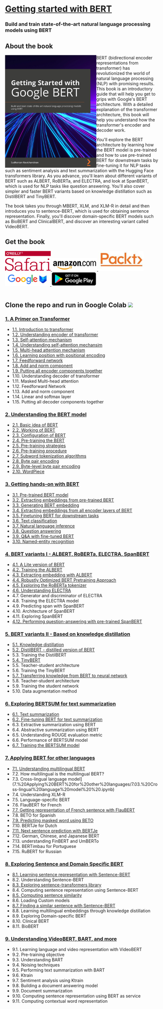 # [Getting started with BERT](https://www.amazon.com/dp/1839210680/ref=cm_sw_r_tw_dp_x_avRDFb99EVTQ)

### Build and train state-of-the-art natural language processing models using BERT 
## About the book
<a target="_blank" href="https://www.amazon.com/gp/product/B08LLDF377/ref=dbs_a_def_rwt_bibl_vppi_i5">
  <img src="./images/book_cover.jpg" alt="Book Cover" width="300" align="left"/>
 
</a>BERT (bidirectional encoder representations from transformer) has revolutionized the world of natural language processing (NLP) with promising results. This book is an introductory guide that will help you get to grips with Google's BERT architecture. With a detailed explanation of the transformer architecture, this book will help you understand how the transformer's encoder and decoder work.

You'll explore the BERT architecture by learning how the BERT model is pre-trained and how to use pre-trained BERT for downstream tasks by fine-tuning it for NLP tasks such as sentiment analysis and text summarization with the Hugging Face transformers library. As you advance, you'll learn about different variants of BERT such as ALBERT, RoBERTa, and ELECTRA, and look at SpanBERT, which is used for NLP tasks like question answering. You'll also cover simpler and faster BERT variants based on knowledge distillation such as DistilBERT and TinyBERT.

The book takes you through MBERT, XLM, and XLM-R in detail and then introduces you to sentence-BERT, which is used for obtaining sentence representation. Finally, you'll discover domain-specific BERT models such as BioBERT and ClinicalBERT, and discover an interesting variant called VideoBERT.

## Get the book 
<div>
<a target="_blank" href="https://www.amazon.com/gp/product/B08LLDF377/ref=dbs_a_def_rwt_bibl_vppi_i5">
  <img src="./images/Oreilly_safari_logo.png" alt="Oreilly Safari" hieght=150, width=150>
</a>
  
<a target="_blank" href="https://www.amazon.com/gp/product/B08LLDF377/ref=dbs_a_def_rwt_bibl_vppi_i5">
  <img src="./images/amazon_logo.jpg" alt="Amazon" >
</a>

<a target="_blank" href="https://www.packtpub.com/product/getting-started-with-google-bert/9781838821593">
  <img src="./images/packt_logo.jpeg" alt="Packt" hieght=150, width=150 >
</a>

<a target="_blank" href="https://www.amazon.com/gp/product/B08LLDF377/ref=dbs_a_def_rwt_bibl_vppi_i5">
  <img src="./images/googlebooks_logo.png" alt="Google Books" 
</a>

<a target="_blank" href="https://www.amazon.com/gp/product/B08LLDF377/ref=dbs_a_def_rwt_bibl_vppi_i5">
  <img src="./images/googleplay_logo.png" alt="Google Play" >
</a>
<br>
</div>
<br>


## Clone the repo and run in Google Colab  <img src="https://colab.research.google.com/img/colab_favicon_256px.png" hieght=50, width=50 >



### [1. A Primer on Transformer](1.%20A%20primer%20on%20transformer)

* [1.1. Introduction to transformer](1.%20A%20primer%20on%20transformer/1.01.%20Introduction%20to%20transformer.ipynb)
* [1.2. Understanding encoder of transformer](1.%20A%20primer%20on%20transformer/1.02.%20Understanding%20Encoder%20of%20transformer.ipynb)
* [1.3. Self-attention mechanism](1.%20A%20primer%20on%20transformer/1.03.%20Self-attention%20mechanism%20.ipynb)
* [1.4. Understanding self-attention mechansim](1.%20A%20primer%20on%20transformer/1.04.%20%20Understanding%20Self-attention%20mechanism.ipynb)
* [1.5. Multi-head attention mechanism](1.%20A%20primer%20on%20transformer/1.05.%20Multi-head%20attention%20mechanism.ipynb)
* [1.6. Learning position with positional encoding](1.%20A%20primer%20on%20transformer/1.06.%20Learning%20position%20with%20positional%20Encoding%20.ipynb)
* [1.7. Feedforward network](1.%20A%20primer%20on%20transformer/1.07.%20Feedforward%20network.ipynb)
* [1.8. Add and norm component](1.%20A%20primer%20on%20transformer/1.08.%20Add%20and%20norm%20component%20.ipynb)
* [1.9. Putting all encoder components together](1.%20A%20primer%20on%20transformer/1.09.%20Putting%20all%20encoder%20components%20together%20.ipynb)
* 1.10. Understanding decoder of transformer
* 1.11. Masked Multi-head attention
* 1.12. Feedforward Network
* 1.13. Add and norm component
* 1.14. Linear and softmax layer
* 1.15. Putting all decoder components together

### [2. Understanding the BERT model](2.%20Understanding%20BERT%20model)

* [2.1. Basic idea of BERT](2.%20Understanding%20BERT%20model/2.01.%20Basic%20idea%20of%20BERT%20.ipynb)
* [2.2. Working of BERT](2.%20Understanding%20BERT%20model/2.02.%20Working%20of%20BERT%20.ipynb)
* [2.3. Configuration of BERT](2.%20Understanding%20BERT%20model/2.03.%20Configuration%20of%20BERT%20.ipynb)
* [2.4. Pre-training the BERT](2.%20Understanding%20BERT%20model/2.04.%20Pre-training%20the%20BERT%20.ipynb)
* [2.5. Pre-training strategies](2.%20Understanding%20BERT%20model/2.05.%20Pre-training%20Strategies%20.ipynb)
* [2.6. Pre-training procedure](2.%20Understanding%20BERT%20model/2.06.%20Pre-training%20procedure%20.ipynb)
* [2.7. Subword tokenization algorithms](2.%20Understanding%20BERT%20model/2.07.%20Subword%20tokenization%20algorithms%20.ipynb)
* [2.8. Byte pair encoding](2.%20Understanding%20BERT%20model/2.08.%20Byte%20pair%20encoding%20.ipynb)
* [2.9. Byte-level byte pair encoding](2.%20Understanding%20BERT%20model/2.09.%20Byte-level%20byte%20pair%20encoding%20.ipynb)
* [2.10. WordPiece](2.%20Understanding%20BERT%20model/2.10.%20WordPiece.ipynb)


### [3. Getting hands-on with BERT](3.%20Getting%20hands-on%20with%20BERT)

* [3.1. Pre-trained BERT model](3.%20Getting%20hands-on%20with%20BERT/3.01.%20Pre-trained%20BERT%20model.ipynb)
* [3.2. Extracting embeddings from pre-trained BERT](3.%20Getting%20hands-on%20with%20BERT/3.02.%20Extracting%20embeddings%20from%20pre-trained%20BERT%20.ipynb)
* [3.3. Generating BERT embedding](3.%20Getting%20hands-on%20with%20BERT/3.03.%20Generating%20BERT%20embedding%20.ipynb)
* [3.4. Extracting embeddings from all encoder layers of BERT](3.%20Getting%20hands-on%20with%20BERT/3.04.%20Extracting%20embeddings%20from%20all%20encoder%20layers%20of%20BERT.ipynb)
* [3.5. Finetuning BERT for downstream tasks](3.%20Getting%20hands-on%20with%20BERT/3.05.%20Finetuning%20BERT%20for%20downstream%20tasks.ipynb)
* [3.6. Text classification](3.%20Getting%20hands-on%20with%20BERT/3.06.%20Text%20classification.ipynb)
* [3.7. Natural language inference](3.%20Getting%20hands-on%20with%20BERT/3.07.%20Natural%20language%20inference%20.ipynb)
* [3.8. Question answering](3.%20Getting%20hands-on%20with%20BERT/3.08.%20Question-Answering%20Task%20.ipynb)
* [3.9. Q&A with fine-tuned BERT](3.%20Getting%20hands-on%20with%20BERT/3.09.%20Q%26A%20with%20finetuned%20BERT%20.ipynb)
* [3.10. Named-entity recognition](3.%20Getting%20hands-on%20with%20BERT/3.10.%20Named-entity%20recognition%20.ipynb)

### [4. BERT variants I - ALBERT, RoBERTa, ELECTRA, SpanBERT](4.%20BERT%20variants%20I%20-%20ALBERT%2C%20RoBERTa%2C%20ELECTRA%2C%20SpanBERT)

* [4.1. A Lite version of BERT](4.%20BERT%20variants%20I%20-%20ALBERT%2C%20RoBERTa%2C%20ELECTRA%2C%20SpanBERT/4.01.%20A%20Lite%20version%20of%20BERT%20.ipynb)
* [4.2. Training the ALBERT](4.%20BERT%20variants%20I%20-%20ALBERT%2C%20RoBERTa%2C%20ELECTRA%2C%20SpanBERT/4.02.%20Training%20the%20ALBERT%20.ipynb)
* [4.3. Extracting embedding with ALBERT](4.%20BERT%20variants%20I%20-%20ALBERT%2C%20RoBERTa%2C%20ELECTRA%2C%20SpanBERT/4.03.%20Extracting%20embeddings%20with%20ALBERT.ipynb)
* [4.4. Robustly Optimized BERT Pretraining Approach](4.%20BERT%20variants%20I%20-%20ALBERT%2C%20RoBERTa%2C%20ELECTRA%2C%20SpanBERT/4.04.%20Robustly%20Optimized%20BERT%20Pre-training%20Approach.ipynb)
* [4.5. Exploring the RoBERTa tokenizer](4.%20BERT%20variants%20I%20-%20ALBERT%2C%20RoBERTa%2C%20ELECTRA%2C%20SpanBERT/4.05.%20Exploring%20the%20RoBERTa%20tokenizer%20.ipynb)
* [4.6. Understanding ELECTRA](4.%20BERT%20variants%20I%20-%20ALBERT%2C%20RoBERTa%2C%20ELECTRA%2C%20SpanBERT/4.06.%20Understanding%20ELECTRA%20.ipynb)
* 4.7. Generator and discriminator of ELECTRA
* 4.8. Training the ELECTRA model
* 4.9. Predicting span with SpanBERT 
* 4.10. Architecture of SpanBERT 
* 4.11. Exploring SpanBERT
* [4.12. Performing question-answering with pre-trained
SpanBERT](4.%20BERT%20variants%20I%20-%20ALBERT%2C%20RoBERTa%2C%20ELECTRA%2C%20SpanBERT/4.12.%20Performing%20question-answering%20with%20pre-trained%0ASpanBERT%20.ipynb)

### [5. BERT variants II - Based on knowledge distillation](5.%20BERT%20variants%20II%20-%20Based%20on%20knowledge%20distillation)

* [5.1. Knowledge distillation](5.%20BERT%20variants%20II%20-%20Based%20on%20knowledge%20distillation)
* [5.2. DistilBERT - distilled version of BERT](5.%20BERT%20variants%20II%20-%20Based%20on%20knowledge%20distillation/5.02.%20DistilBERT%20-%20distilled%20version%20of%20BERT%20.ipynb)
* 5.3. Training the DistilBERT
* [5.4. TinyBERT](5.%20BERT%20variants%20II%20-%20Based%20on%20knowledge%20distillation/5.04.%20TinyBERT.ipynb)
* 5.5. Teacher-student architecture
* 5.6. Training the TinyBERT
* [5.7. Transferring knowledge from BERT to neural network](5.%20BERT%20variants%20II%20-%20Based%20on%20knowledge%20distillation/5.07.%20Transferring%20knowledge%20from%20BERT%20to%20Neural%20Networks.ipynb)
* 5.8. Teacher-student architecture
* 5.9. Training the student network
* 5.10. Data augmentation method

### [6. Exploring BERTSUM for text summarization](6.%20Exploring%20BERTSUM%20for%20text%20summarization)

* [6.1. Text summarization](6.%20Exploring%20BERTSUM%20for%20text%20summarization/6.01.%20Text%20summarization%20.ipynb)
* [6.2. Fine-tuning BERT for text summarization](6.%20Exploring%20BERTSUM%20for%20text%20summarization/6.02.%20Fine-tuning%20BERT%20for%20text%20summarization%20.ipynb)
* 6.3. Extractive summarization using BERT
* 6.4. Abstractive summarization using BERT
* 6.5. Understanding ROUGE evaluation metric
* 6.6. Performance of BERTSUM model
* [6.7. Training the BERTSUM model](6.%20Exploring%20BERTSUM%20for%20text%20summarization/6.07.%20Training%20the%20BERTSUM%20model%20.ipynb)


### [7. Applying BERT for other languages](7.%20Applying%20BERT%20for%20other%20languages)

* [7.1. Understanding multilingual BERT](7.%20Applying%20BERT%20for%20other%20languages/7.01.%20Understanding%20multilingual%20BERT%20.ipynb)
* 7.2. How multilingual is the multilingual BERT?
* 7.3. Cross-lingual language model](7.%20Applying%20BERT%20for%20other%20languages/7.03.%20Cross-lingual%20language%20model%20%20.ipynb)
* 7.4. Understanding XLM-R
* 7.5. Language-specific BERT
* 7.6. FlauBERT for French
* [7.7. Getting representation of French sentence with FlauBERT](7.%20Applying%20BERT%20for%20other%20languages/7.07.%20Getting%20representation%20of%20French%20sentence%20with%20FlauBERT%20.ipynb)
* 7.8. BETO for Spanish
* [7.9. Predicting masked word using BETO](7.%20Applying%20BERT%20for%20other%20languages/7.09.Predicting%20masked%20word%20using%20BETO%20.ipynb)
* 7.10. BERTJe for Dutch
* [7.11. Next sentence prediction with BERTJe](7.%20Applying%20BERT%20for%20other%20languages/7.11.%20Next%20sentence%20prediction%20with%20BERTje.ipynb)
* 7.12. German, Chinese, and Japanese BERT 
* 7.13. understanding FinBERT and UmBERTo
* 7.14. BERTimbau for Portuguese
* 7.15. RuBERT for Russian 

### [8. Exploring Sentence and Domain Specific BERT](8.%20Exploring%20Sentence%20and%20Domain%20Specific%20BERT)

* [8.1. Learning sentence representation with Sentence-BERT](8.%20Exploring%20Sentence%20and%20Domain%20Specific%20BERT/8.01.%20Learning%20sentence%20representation%20with%20Sentence-BERT.ipynb)
* 8.2. Understanding Sentence-BERT
* [8.3. Exploring sentence-transformers library](8.%20Exploring%20Sentence%20and%20Domain%20Specific%20BERT/8.03.%20Exploring%20sentence-transformers%20library%20.ipynb)
* 8.4. Computing sentence representation using Sentence-BERT
* [8.5. Computing sentence similarity](8.%20Exploring%20Sentence%20and%20Domain%20Specific%20BERT/8.05.%20Computing%20sentence%20similarity%20.ipynb)
* 8.6. Loading Custom models 
* [8.7. Finding a similar sentence with Sentence-BERT](8.%20Exploring%20Sentence%20and%20Domain%20Specific%20BERT/8.07.%20Finding%20a%20similar%20sentence%20with%20Sentence-BERT%20.ipynb)
* 8.8. Learning multilingual embeddings through knowledge distillation
* 8.9. Exploring Domain-specific BERT 
* 8.10. Clinical BERT 
* 8.11. BioBERT 

### [9. Understanding VideoBERT, BART, and more](9.%20Understanding%20VideoBERT%2C%20BART%2C%20and%20more)

* 9.1. Learning language and video representation with VideoBERT
* 9.2. Pre-training objective
* 9.3. Understanding BART
* 9.4. Noising techniques
* 9.5. Performing text summarization with BART 
* 9.6. Ktrain
* 9.7. Sentiment analysis using Ktrain 
* 9.8. Building a document answering model 
* 9.9. Document summarization 
* 9.10. Computing sentence representation using BERT as service
* 9.11. Computing contextual word representation 

